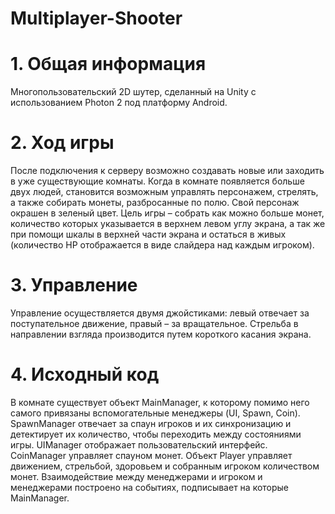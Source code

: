 # Multiplayer-Shooter
# 1.	Общая информация
Многопользовательский 2D шутер, сделанный на Unity с использованием Photon 2 под платформу Android.
# 2.	Ход игры
После подключения к серверу возможно создавать новые или заходить в уже существующие комнаты. Когда в комнате появляется больше двух людей, становится возможным управлять персонажем, стрелять, а также собирать монеты, разбросанные по полю. Свой персонаж окрашен в зеленый цвет. Цель игры – собрать как можно больше монет, количество которых указывается в верхнем левом углу экрана, а так же при помощи шкалы в верхней части экрана и остаться в живых (количество HP отображается в виде слайдера над каждым игроком).
# 3.	Управление
 Управление осуществляется двумя джойстиками: левый отвечает за поступательное движение, правый – за вращательное. Стрельба в направлении взгляда производится путем короткого касания экрана. 
# 4.	Исходный код
В комнате существует объект MainManager, к которому помимо него самого привязаны вспомогательные менеджеры (UI, Spawn, Coin). SpawnManager отвечает за спаун игроков и их синхронизацию и детектирует их количество, чтобы переходить между состояниями игры. UIManager отображает пользовательский интерфейс. CoinManager управляет спауном монет.
Объект Player управляет движением, стрельбой, здоровьем и собранным игроком количеством монет. Взаимодействие между менеджерами и игроком и менеджерами построено на событиях, подписывает на которые MainManager. 

